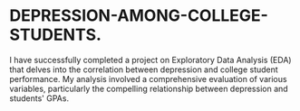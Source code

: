 # DEPRESSION-AMONG-COLLEGE-STUDENTS.
I have successfully completed a project on Exploratory Data Analysis (EDA) that delves into the correlation between depression and college student performance. My analysis involved a comprehensive evaluation of various variables, particularly the compelling relationship between depression and students' GPAs. 
